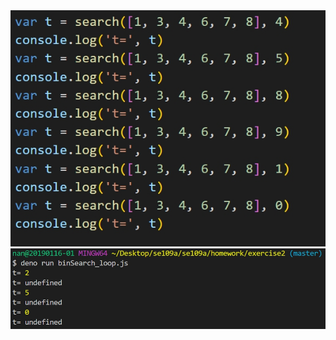 <img src="https://github.com/ayd0122344/se109a/blob/master/homework/exercise2/instruction.jpg" width=600 >
<img src="https://github.com/ayd0122344/se109a/blob/master/homework/exercise2/result.jpg" width=600 >

